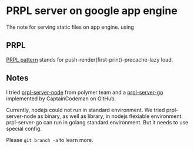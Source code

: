 # PRPL server on google app engine

The note for serving static files on app engine. using 

## PRPL

[PRPL pattern](https://developers.google.com/web/fundamentals/performance/prpl-pattern/) stands for push-render(first-print)-precache-lazy load.

## Notes

I tried [prpl-server-node](https://github.com/Polymer/prpl-server-node) from polymer team and a [prpl-server-go](https://github.com/CaptainCodeman/prpl-server-go) implemented by CaptainCodeman on GitHub.

Currently, nodejs could not run in standard environment. We tried prpl-server-node as binary, as well as library, in nodejs flexiable environment.
prpl-server-go can run in golang standard environment. But it needs to use special config.

Please `git branch -a` to learn more.
